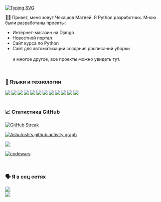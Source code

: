 [![Typing SVG](https://readme-typing-svg.herokuapp.com?color=%2336BCF7&lines=Чекашов+Матвей+)](https://git.io/typing-svg)

 🧑‍💻 Привет, меня зовут Чекашов Матвей. Я Python разработчик. Мною были разработаны проекты:
 <ul>
  <li>Интернет-магазин на Django</li>
  <li>Новостной портал</li>
  <li>Сайт курса по Python</li>
  <li>Сайт для автоматизации создания расписаний уборки</li>
  <br>
  и многое другое, все проекты можно увидеть тут.
 </ul>
 <br>

### 🎹 Языки и технологии
![](https://img.shields.io/badge/Python-3776AB?style=for-the-badge&logo=python&logoColor=white)
![](https://img.shields.io/badge/Flask-000000?style=for-the-badge&logo=flask&logoColor=white)
![](https://img.shields.io/badge/Django-092E20?style=for-the-badge&logo=django&logoColor=green)
![](https://img.shields.io/badge/fastapi-109989?style=for-the-badge&logo=FASTAPI&logoColor=white)
![](https://img.shields.io/badge/Bootstrap-563D7C?style=for-the-badge&logo=bootstrap&logoColor=white)
![](https://img.shields.io/badge/HTML5-E34F26?style=for-the-badge&logo=html5&logoColor=white)
![](https://img.shields.io/badge/CSS3-1572B6?style=for-the-badge&logo=css3&logoColor=white)
![](https://img.shields.io/badge/PostgreSQL-316192?style=for-the-badge&logo=postgresql&logoColor=white)
![](https://img.shields.io/badge/MySQL-005C84?style=for-the-badge&logo=mysql&logoColor=white)
![](https://img.shields.io/badge/SQLite-07405E?style=for-the-badge&logo=sqlite&logoColor=white)
![](https://img.shields.io/badge/Heroku-430098?style=for-the-badge&logo=heroku&logoColor=white)
![](https://img.shields.io/badge/Docker-2CA5E0?style=for-the-badge&logo=docker&logoColor=white)
<br><br>

### 📈 Статистика GitHub

[![GitHub Streak](https://github-readme-streak-stats.herokuapp.com/?user=Ryize&theme=dark)](https://git.io/streak-stats)

[![Ashutosh's github activity graph](https://activity-graph.herokuapp.com/graph?username=Ryize&theme=redical)](https://github.com/ashutosh00710/github-readme-activity-graph)


![](https://github-profile-summary-cards.vercel.app/api/cards/productive-time?username=Ryize&theme=solarized_dark)

[![codewars](https://www.codewars.com/users/ChekashovMatvey/badges/small)](https://www.codewars.com/users/ChekashovMatvey) 

<br>

### 🗣 Я в соц сетях

<a href='https://vk.com/matvey.chekashov' target='_blank'>![](https://img.shields.io/badge/вконтакте-%232E87FB.svg?&style=for-the-badge&logo=vk&logoColor=white)</a><br>
<a href='https://t.me/mchekashov' target='_blank'>![](https://img.shields.io/badge/Telegram-2CA5E0?style=for-the-badge&logo=telegram&logoColor=white)</a>
